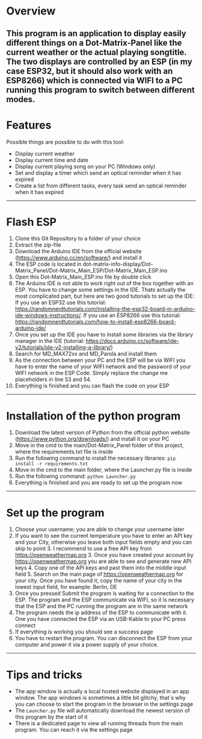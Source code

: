 # Overview

This program is an application to display easily different things on a Dot-Matrix-Panel like the current weather or the actual playing songtitle. 
The two displays are controlled by an ESP (in my case ESP32, but it should also work with an ESP8266) which is connected via WIFI to a PC running this program to switch between different modes.
---
# Features
Possible things are possible to do with this tool:
- Display current weather
- Display current time and date
- Display current playing song on your PC (Windows only)
- Set and display a timer which send an optical reminder when it has expired
- Create a list from different tasks, every task send an optical reminder when it has expired

---
# Flash ESP
1. Clone this Git Repository to a folder of your choice
2. Extract the zip-file
3. Download the Arduino IDE from the official website (https://www.arduino.cc/en/software/) and install it
4. The ESP code is located in dot-matrix-info-display/Dot-Matrix_Panel/Dot-Matrix_Main_ESP/Dot-Matrix_Main_ESP.ino
5. Open this Dot-Matrix_Main_ESP.ino file by double click
6. The Arduino IDE is not able to work right out of the box together with an ESP. You have to change some settings in the IDE. Thats actually the most complicated part, but here are two good tutorials to set up the IDE: If you use an ESP32 use this tutorial: https://randomnerdtutorials.com/installing-the-esp32-board-in-arduino-ide-windows-instructions/. If you use an ESP8266 use this tutorial: https://randomnerdtutorials.com/how-to-install-esp8266-board-arduino-ide/
7. Once you set up the IDE you have to install some libraries via the library manager in the IDE (tutorial: https://docs.arduino.cc/software/ide-v2/tutorials/ide-v2-installing-a-library/)
8. Search for MD_MAX72xx and MD_Parola and install them
9. As the connection between your PC and the ESP will be via WIFI you have to enter the name of your WIFI network and the password of your WIFI network in the ESP Code. Simply replace the change me placeholders in line 53 and 54.
10. Everything is finished and you can flash the code on your ESP

---
# Installation of the python program 
1. Download the latest version of Python from the official python website (https://www.python.org/downloads/) and install it on your PC
2. Move in the cmd to the main/Dot-Matrix_Panel folder of this project, where the requirements.txt file is inside
3. Run the following command to install the necessary libraries:
  `pip install -r requirements.txt`
4. Move in the cmd to the main folder, where the Launcher.py file is inside
5. Run the following command:
  `python Launcher.py`
6. Everything is finished and you are ready to set up the program now

---
# Set up the program
1. Choose your username; you are able to change your username later
2. If you want to see the current temperature you have to enter an API key and your City, otherwise you leave both input fields empty and you can skip to point 3. I recommend to use a free API key from https://openweathermap.org
   3. Once you have created your account by https://openweathermap.org you are able to see and generate new API keys
   4. Copy one of the API keys and past them into the middle input field
   5. Search on the main page of https://openweathermap.org for your city. Once you have found it, copy the name of your city in the lowest input field, for example: Berlin, DE
6. Once you pressed Submit the program is waiting for a connection to the ESP. The program and the ESP communicate via WIFI, so it is necessary that the ESP and the PC running the program are in the same network
7. The program needs the ip address of the ESP to communicate with it. One you have connected the ESP via an USB-Kable to your PC press connect
8. If everything is working you should see a success page
9. You have to restart the program. You can disconnect the ESP from your computer and power it via a power supply of your choice.

---
# Tips and tricks
- The app window is actually a local hosted website displayed in an app window. The app windows is sometimes a little bit glitchy, that´s why you can choose to start the program in the browser in the settings page
- The `Launcher.py` file will automatically download the newest version of this program by the start of it 
- There is a dedicated page to view all running threads from the main program. You can reach it via the settings page